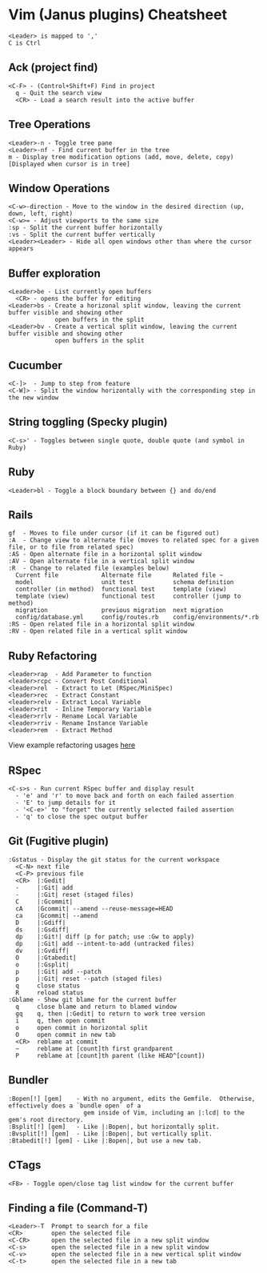# Vim (Janus plugins) Cheatsheet
    <Leader> is mapped to ','
    C is Ctrl

## Ack (project find)
    <C-F> - (Control+Shift+F) Find in project
      q - Quit the search view
      <CR> - Load a search result into the active buffer

## Tree Operations
    <Leader>-n - Toggle tree pane
    <Leader>-nf - Find current buffer in the tree
    m - Display tree modification options (add, move, delete, copy) [Displayed when cursor is in tree]

## Window Operations
    <C-w>-direction - Move to the window in the desired direction (up, down, left, right)
    <C-w>= - Adjust viewports to the same size
    :sp - Split the current buffer horizontally
    :vs - Split the current buffer vertically
    <Leader><Leader> - Hide all open windows other than where the cursor appears

## Buffer exploration
    <Leader>be - List currently open buffers
      <CR> - opens the buffer for editing
    <Leader>bs - Create a horizonal split window, leaving the current buffer visible and showing other
                 open buffers in the split
    <Leader>bv - Create a vertical split window, leaving the current buffer visible and showing other
                 open buffers in the split

## Cucumber
    <C-]>  - Jump to step from feature
    <C-W]> - Split the window horizontally with the corresponding step in the new window

## String toggling (Specky plugin)
    <C-s>' - Toggles between single quote, double quote (and symbol in Ruby)

## Ruby
    <Leader>bl - Toggle a block boundary between {} and do/end

## Rails
    gf  - Moves to file under cursor (if it can be figured out)
    :A  - Change view to alternate file (moves to related spec for a given file, or to file from related spec)
    :AS - Open alternate file in a horizontal split window
    :AV - Open alternate file in a vertical split window
    :R  - Change to related file (examples below)
      Current file            Alternate file      Related file ~
      model                   unit test           schema definition
      controller (in method)  functional test     template (view)
      template (view)         functional test     controller (jump to method)
      migration               previous migration  next migration
      config/database.yml     config/routes.rb    config/environments/*.rb
    :RS - Open related file in a horizontal split window
    :RV - Open related file in a vertical split window

## Ruby Refactoring
    <leader>rap  - Add Parameter to function
    <leader>rcpc - Convert Post Conditional
    <leader>rel  - Extract to Let (RSpec/MiniSpec)
    <leader>rec  - Extract Constant
    <leader>relv - Extract Local Variable
    <leader>rit  - Inline Temporary Variable
    <leader>rrlv - Rename Local Variable
    <leader>rriv - Rename Instance Variable
    <leader>rem  - Extract Method
View example refactoring usages [here](http://justinram.wordpress.com/2010/12/30/vim-ruby-refactoring-series/)

## RSpec
    <C-s>s - Run current RSpec buffer and display result
      - 'e' and 'r' to move back and forth on each failed assertion
      - 'E' to jump details for it
      - '<C-e>' to "forget" the currently selected failed assertion
      - 'q' to close the spec output buffer

## Git (Fugitive plugin)
    :Gstatus - Display the git status for the current workspace
      <C-N> next file
      <C-P> previous file
      <CR>  |:Gedit|
      -     |:Git| add
      -     |:Git| reset (staged files)
      C     |:Gcommit|
      cA    |Gcommit| --amend --reuse-message=HEAD
      ca    |Gcommit| --amend
      D     |:Gdiff|
      ds    |:Gsdiff|
      dp    |:Git!| diff (p for patch; use :Gw to apply)
      dp    |:Git| add --intent-to-add (untracked files)
      dv    |:Gvdiff|
      O     |:Gtabedit|
      o     |:Gsplit|
      p     |:Git| add --patch
      p     |:Git| reset --patch (staged files)
      q     close status
      R     reload status
    :Gblame - Show git blame for the current buffer
      q     close blame and return to blamed window
      gq    q, then |:Gedit| to return to work tree version
      i     q, then open commit
      o     open commit in horizontal split
      O     open commit in new tab
      <CR>  reblame at commit
      ~     reblame at [count]th first grandparent
      P     reblame at [count]th parent (like HEAD^[count])

## Bundler
    :Bopen[!] [gem]    - With no argument, edits the Gemfile.  Otherwise, effectively does a `bundle open` of a
                         gem inside of Vim, including an |:lcd| to the gem's root directory.
    :Bsplit[!] [gem]   - Like |:Bopen|, but horizontally split.
    :Bvsplit[!] [gem]  - Like |:Bopen|, but vertically split.
    :Btabedit[!] [gem] - Like |:Bopen|, but use a new tab.

## CTags
    <F8> - Toggle open/close tag list window for the current buffer

## Finding a file (Command-T)
    <Leader>-T  Prompt to search for a file
    <CR>        open the selected file
    <C-CR>      open the selected file in a new split window
    <C-s>       open the selected file in a new split window
    <C-v>       open the selected file in a new vertical split window
    <C-t>       open the selected file in a new tab
